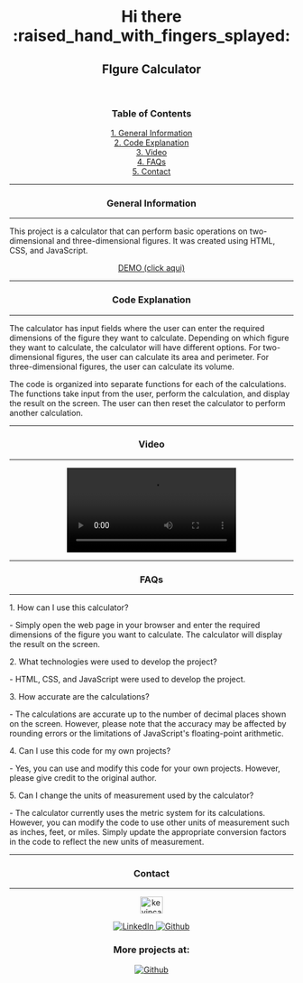 <!DOCTYPE html>
<html lang="en">
<head>
    <meta charset="UTF-8">
    <meta http-equiv="X-UA-Compatible" content="IE=edge">
    <meta name="viewport" content="width=device-width, initial-scale=1.0">
    <!-- <title>Collapsible FAQ</title> -->
</head>
<body>
    <header>
        <div align="center">
        <h1>Hi there :raised_hand_with_fingers_splayed:</h1>
        <h2>FIgure Calculator</h2>
        </div>     
    </header>
    <main>
        <div align="center">
            <h3 align="center">Table of Contents</h3>
            <a href="#general-information">1. General Information</a><br/>
            <a href="#code-explanation">2. Code Explanation</a><br/>
            <a href="#video">3. Video</a><br/>
            <a href="#faqs">4. FAQs</a><br/>
            <a href="#contact">5. Contact</a><br/>
        </div>    
        <div>       
            <hr>    
            <h3 align="center">General Information</h3> 
            <hr>
            <p>This project is a calculator that can perform basic operations on two-dimensional and three-dimensional figures. It was created using HTML, CSS, and JavaScript.</p>
            <p align="center"><a href="https://calculator-figures.netlify.app/">DEMO (click aqui)</a></p>   
        </div>
        <div>              
            <hr><h3 align="center">Code Explanation</h3><hr>        
            <p>The calculator has input fields where the user can enter the required dimensions of the figure they want to calculate. Depending on which figure they want to calculate, the calculator will have different options. For two-dimensional figures, the user can calculate its area and perimeter. For three-dimensional figures, the user can calculate its volume.</p>
            <P>The code is organized into separate functions for each of the calculations. The functions take input from the user, perform the calculation, and display the result on the screen. The user can then reset the calculator to perform another calculation.</P>
        </div> 
        <div align="center">
            <hr><h3 align="center">Video</h3><hr>
            <video src="https://user-images.githubusercontent.com/32087507/227068277-4b5053e1-fa35-49b1-b7e8-490c5531c9bf.mp4"></video>     
        </div>    
        <div>
            <hr><h3 align="center">FAQs</h3><hr>        
            <p>1. How can I use this calculator?</p>            
            <p>- Simply open the web page in your browser and enter the required dimensions of the figure you want to calculate. The calculator will display the result on the screen.</p>        
            <p>2. What technologies were used to develop the project?</p>            
            <p>- HTML, CSS, and JavaScript were used to develop the project.</p>
            <p>3. How accurate are the calculations?</p>            
            <p>- The calculations are accurate up to the number of decimal places shown on the screen. However, please note that the accuracy may be affected by rounding errors or the limitations of JavaScript's floating-point arithmetic.</p>            
            <p>4. Can I use this code for my own projects?</p>            
            <p>- Yes, you can use and modify this code for your own projects. However, please give credit to the original author.</p>            
            <p>5. Can I change the units of measurement used by the calculator?</p>
            <p>- The calculator currently uses the metric system for its calculations. However, you can modify the code to use other units of measurement such as inches, feet, or miles. Simply update the appropriate conversion factors in the code to reflect the new units of measurement.</p>          
        </div>
    </main>
    <footer>        
        <div align="center">
            <hr><h3>Contact</h3><hr>
            <p align="center">
            <a href="https://linkedin.com/in/kevincastellanos" target="blank"><img align="center" src="https://raw.githubusercontent.com/rahuldkjain/github-profile-readme-generator/master/src/images/icons/Social/linked-in-alt.svg" alt="kevincastellanos" height="30" width="40" /></a>
            </p>
            <a href="https://linkedin.com/in/kevincastellanos">
                <img src="https://img.shields.io/badge/LinkedIn-%230077B5.svg?logo=linkedin&logoColor=white" alt="LinkedIn">
            </a>
            <a href="https://github.com/KevinCastellanos1">
                <img src="https://img.shields.io/badge/Github-%2324292e.svg?logo=github&logoColor=white" alt="Github">
            </a>
            <h3>More projects at:</h3>
            <a href="https://github.com/KevinCastellanos1">
                <img alt="Github" src="https://img.shields.io/badge/Github-%2324292e.svg?logo=github&logoColor=white">
            </a>
        </div>
    </footer>   
</body>
</html>

